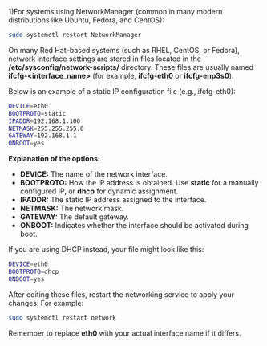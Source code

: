 1)For systems using NetworkManager (common in many modern distributions like Ubuntu, Fedora, and CentOS):
```bash
sudo systemctl restart NetworkManager
```
On many Red Hat–based systems (such as RHEL, CentOS, or Fedora), network interface settings are stored in files located in the **/etc/sysconfig/network-scripts/** directory. These files are usually named **ifcfg-<interface_name>** (for example, **ifcfg-eth0** or **ifcfg-enp3s0**).

Below is an example of a static IP configuration file (e.g., ifcfg-eth0):

```bash
DEVICE=eth0
BOOTPROTO=static
IPADDR=192.168.1.100
NETMASK=255.255.255.0
GATEWAY=192.168.1.1
ONBOOT=yes
```

**Explanation of the options:**

- **DEVICE:** The name of the network interface.
- **BOOTPROTO:** How the IP address is obtained. Use **static** for a manually configured IP, or **dhcp** for dynamic assignment.
- **IPADDR:** The static IP address assigned to the interface.
- **NETMASK:** The network mask.
- **GATEWAY:** The default gateway.
- **ONBOOT:** Indicates whether the interface should be activated during boot.

If you are using DHCP instead, your file might look like this:

```bash
DEVICE=eth0
BOOTPROTO=dhcp
ONBOOT=yes
```

After editing these files, restart the networking service to apply your changes. For example:

```bash
sudo systemctl restart network
```

Remember to replace **eth0** with your actual interface name if it differs.
